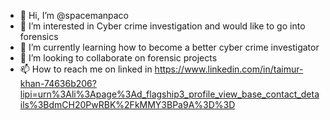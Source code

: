 - 👋 Hi, I’m @spacemanpaco
- 👀 I’m interested in Cyber crime investigation and would like to go into forensics
- 🌱 I’m currently learning how to become a better cyber crime investigator
- 💞️ I’m looking to collaborate on forensic projects
- 📫 How to reach me on linked in https://www.linkedin.com/in/taimur-khan-74636b206?lipi=urn%3Ali%3Apage%3Ad_flagship3_profile_view_base_contact_details%3BdmCH20PwRBK%2FkMMY3BPa9A%3D%3D

<!---
spacemanpaco/spacemanpaco is a ✨ special ✨ repository because its `README.md` (this file) appears on your GitHub profile.
You can click the Preview link to take a look at your changes.
--->
